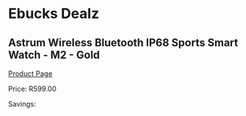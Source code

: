 
# Ebucks Dealz
## Astrum Wireless Bluetooth IP68 Sports Smart Watch - M2 - Gold
[Product Page](https://www.ebucks.com/web/shop/productSelected.do?prodId=1207103708&catId=1233318982)

Price: R599.00

Savings: 


	